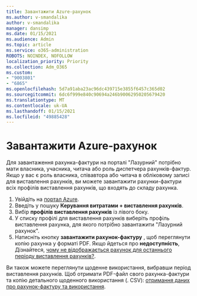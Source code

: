 ```yaml
---
title: Завантажити Azure-рахунок
ms.author: v-smandalika
author: v-smandalika
manager: dansimp
ms.date: 01/15/2021
ms.audience: Admin
ms.topic: article
ms.service: o365-administration
ROBOTS: NOINDEX, NOFOLLOW
localization_priority: Priority
ms.collection: Adm_O365
ms.custom:
- "9003801"
- "6865"
ms.openlocfilehash: 5d7a91aba23ac96dc439715e3855f6457c365d02
ms.sourcegitcommit: 6dc6f999e840c90694a246b90062950205679420
ms.translationtype: MT
ms.contentlocale: uk-UA
ms.lasthandoff: 01/15/2021
ms.locfileid: "49885428"
---
```

# <a name="download-azure-invoice"></a>Завантажити Azure-рахунок

Для завантаження рахунка-фактури на порталі "Лазурний" потрібно мати власника, учасника, читача або роль диспетчера рахунків-фактур. Якщо у вас є роль власника, співавтора або читача в обліковому записі для виставлення рахунків, ви можете завантажити рахунки-фактури всіх профілів виставлення рахунків, що входять до складу рахунка.

1. Увійдіть на [портал Azure](https://portal.azure.com/).
2. Введіть у пошуку **Керування витратами + виставлення рахунків**.
3. Вибір **профілів виставлення рахунків** із лівого боку.
4. У списку профілі для виставлення рахунків виберіть профіль виставлення рахунка, для якого потрібно завантажити "Лазурний рахунок".
5. Натисніть кнопку **завантажити рахунок-фактуру** , щоб переглянути копію рахунка у форматі PDF. Якщо йдеться про **недоступність**, Дізнайтеся, [чому не відображається рахунок для останнього періоду виставлення рахунків?](https://docs.microsoft.com/azure/cost-management-billing/manage/download-azure-invoice-daily-usage-date).

Ви також можете переглянути щоденне використання, вибравши період виставлення рахунків. Щоб отримати PDF-файл свого рахунка-фактури та копію детального щоденного використання (. CSV): [отримання даних про рахунок-фактуру та використання](https://docs.microsoft.com/azure/cost-management-billing/manage/download-azure-invoice-daily-usage-date).